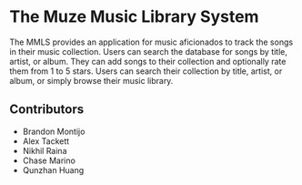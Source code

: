 # The Muze Music Library System

The MMLS provides an application for music aficionados to track the songs in their music collection. Users can search the database for songs by title, artist, or album. They can add songs to their collection and optionally rate them from 1 to 5 stars. Users can search their collection by title, artist, or album, or simply browse their music library.

## Contributors

 - Brandon Montijo
 - Alex Tackett
 - Nikhil Raina
 - Chase Marino
 - Qunzhan Huang